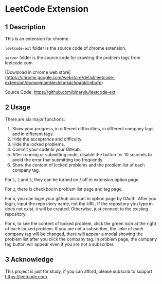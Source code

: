 # LeetCode Extension

## 1 Description

This is an extension for chrome.

`leetcode-ext` folder is the source code of chrome extension.

`server` folder is the source code for crawling the problem tags from leetcode.com.

[Download in chrome web store]
(https://chrome.google.com/webstore/detail/leetcode-extension/eomonjnamkjeclchgkdchpabkllmbofp)

Source Code: <https://github.com/binarylu/leetcode-ext>

## 2 Usage

There are six major functions:

1. Show your progress, in different difficulities, in different company tags and in different tags.
2. Hide the acceptance and difficulty.
3. Hide the locked problems.
4. Commit your code to your GitHub.
5. After running or submitting code, disable the button for 10 seconds to avoid the error that submitting too frequently.
6. Show the content of locked problems and the problem list of each company tag.

For `1`, `2` and `5`, they can be turned on / off in extension option page.

For `3`, there is checkbox in problem list page and tag page.

For `4`, you can login your github account in option page by OAuth. After you login, input the repository name, not the URL. If the repository you type in does not exist, it will be created. Otherwise, just connect to the existing repository.

For `6`, to see the content of locked problem, click the green icon at the right of each locked problem.
If you are not a subscriber, the linke of each company tag will be changed, there will appear a modal showing the problem list after you click the company tag.
In problem page, the company tag button will appear even if you are not a subscriber.

## 3 Acknowledge

This project is just for study, if you can afford, please subscrib to support <https://leetcode.com>.